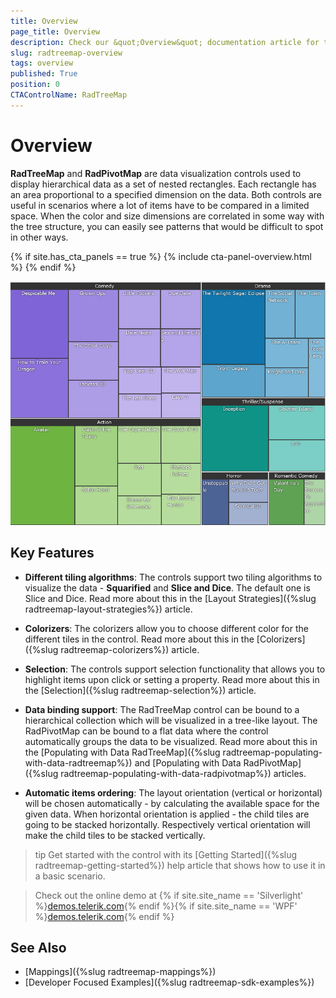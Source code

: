```yaml
---
title: Overview
page_title: Overview
description: Check our &quot;Overview&quot; documentation article for the RadTreeMap {{ site.framework_name }} control.
slug: radtreemap-overview
tags: overview
published: True
position: 0
CTAControlName: RadTreeMap
---
```


# Overview

__RadTreeMap__ and __RadPivotMap__ are data visualization controls used to display hierarchical data as a set of nested rectangles. Each rectangle has an area proportional to a specified dimension on the data. Both controls are useful in scenarios where a lot of items have to be compared in a limited space. When the color and size dimensions are correlated in some way with the tree structure, you can easily see patterns that would be difficult to spot in other ways.

{% if site.has_cta_panels == true %}
{% include cta-panel-overview.html %}
{% endif %}

![](images/radtreemap_overview.png)

## Key Features

* __Different tiling algorithms__: The controls support two tiling algorithms to visualize the data - __Squarified__ and __Slice and Dice__. The default one is Slice and Dice. Read more about this in the [Layout Strategies]({%slug radtreemap-layout-strategies%}) article.

* __Colorizers__: The colorizers allow you to choose different color for the different tiles in the control. Read more about this in the [Colorizers]({%slug radtreemap-colorizers%}) article.

* __Selection__: The controls support selection functionality that allows you to highlight items upon click or setting a property. Read more about this in the [Selection]({%slug radtreemap-selection%}) article.

* __Data binding support__: The RadTreeMap control can be bound to a hierarchical collection which will be visualized in a tree-like layout. The RadPivotMap can be bound to a flat data where the control automatically groups the data to be visualized. Read more about this in the [Populating with Data RadTreeMap]({%slug radtreemap-populating-with-data-radtreemap%}) and [Populating with Data RadPivotMap]({%slug radtreemap-populating-with-data-radpivotmap%}) articles.

* __Automatic items ordering__: The layout orientation (vertical or horizontal) will be chosen automatically - by calculating the available space for the given data. When horizontal orientation is applied - the child tiles are going to be stacked horizontally. Respectively vertical orientation will make the child tiles to be stacked vertically.

>tip Get started with the control with its [Getting Started]({%slug radtreemap-getting-started%}) help article that shows how to use it in a basic scenario.

> Check out the online demo at {% if site.site_name == 'Silverlight' %}[demos.telerik.com](https://demos.telerik.com/silverlight/#Treemap/FirstLook){% endif %}{% if site.site_name == 'WPF' %}[demos.telerik.com](https://demos.telerik.com/wpf/){% endif %}

## See Also  
* [Mappings]({%slug radtreemap-mappings%})
* [Developer Focused Examples]({%slug radtreemap-sdk-examples%})
